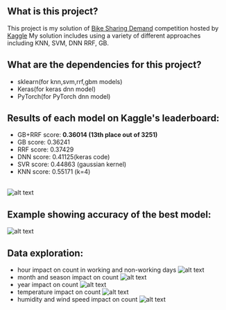 ## What is this project?
This project is my solution of [Bike Sharing Demand](https://www.kaggle.com/c/bike-sharing-demand) competition hosted by [Kaggle](https://www.kaggle.com) My solution includes using a variety of different approaches including KNN, SVM, DNN RRF, GB.

## What are the dependencies for this project?
* sklearn(for knn,svm,rrf,gbm models)
* Keras(for keras dnn model)
* PyTorch(for PyTorch dnn model)

## Results of each model on Kaggle's leaderboard:
* GB+RRF score: <b>0.36014 (13th place out of 3251)</b></br>
* GB score: 0.36241</br>
* RRF score: 0.37429</br> 
* DNN score: 0.41125(keras code)</br>
* SVR score: 0.44863 (gaussian kernel) </br>
* KNN score: 0.55171 (k=4) </br></br>

![alt text](https://github.com/PiotrSobczak/BikeSharingDemand-Kaggle-ML-competition/blob/master/plots/result_comparison.png)

## Example showing accuracy of the best model:
![alt text](https://github.com/PiotrSobczak/BikeSharingDemand-Kaggle-ML-competition/blob/master/plots/predictions_72h.png)

## Data exploration:
* hour impact on count in working and non-working days
![alt text](https://github.com/PiotrSobczak/BikeSharingDemand-Kaggle-ML-competition/blob/master/plots/hour.png)
* month and season impact on count
![alt text](https://github.com/PiotrSobczak/BikeSharingDemand-Kaggle-ML-competition/blob/master/plots/month_season.png)
* year impact on count
![alt text](https://github.com/PiotrSobczak/BikeSharingDemand-Kaggle-ML-competition/blob/master/plots/year_month.png)
* temperature impact on count
![alt text](https://github.com/PiotrSobczak/BikeSharingDemand-Kaggle-ML-competition/blob/master/plots/temp_atemp.png)
* humidity and wind speed impact on count
![alt text](https://github.com/PiotrSobczak/BikeSharingDemand-Kaggle-ML-competition/blob/master/plots/humidity_wind_speed.png)
